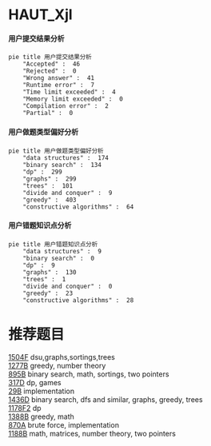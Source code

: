 # HAUT_Xjl

<!-- tabs:start -->



#### **用户提交结果分析**

```mermaid
pie title 用户提交结果分析
    "Accepted" :  46
    "Rejected" :  0
    "Wrong answer" :  41
    "Runtime error" :  7
    "Time limit exceeded" :  4
    "Memory limit exceeded" :  0
    "Compilation error" :  2
    "Partial" :  0
```

#### **用户做题类型偏好分析**

```mermaid
pie title 用户做题类型偏好分析
    "data structures" :  174
    "binary search" :  134
    "dp" :  299
    "graphs" :  299
    "trees" :  101
    "divide and conquer" :  9
    "greedy" :  403
    "constructive algorithms" :  64
```
#### **用户错题知识点分析**

```mermaid
pie title 用户错题知识点分析
    "data structures" :  9
    "binary search" :  0
    "dp" :  9
    "graphs" :  130
    "trees" :  1
    "divide and conquer" :  0
    "greedy" :  23
    "constructive algorithms" :  28
```



<!-- tabs:end -->
# 推荐题目
[1504F](https://codeforces.com/contest/1504/problem/F)		dsu,graphs,sortings,trees		  
[1277B](https://codeforces.com/contest/1277/problem/B)		greedy,
                        number theory		  
[895B](https://codeforces.com/contest/895/problem/B)		binary search,
                        math,
                        sortings,
                        two pointers		  
[317D](https://codeforces.com/contest/317/problem/D)		dp,
                        games		  
[29B](https://codeforces.com/contest/29/problem/B)		implementation		  
[1436D](https://codeforces.com/contest/1436/problem/D)		binary search,
                        dfs and similar,
                        graphs,
                        greedy,
                        trees		  
[1178F2](https://codeforces.com/contest/1178F/problem/2)		dp		  
[1388B](https://codeforces.com/contest/1388/problem/B)		greedy,
                        math		  
[870A](https://codeforces.com/contest/870/problem/A)		brute force,
                        implementation		  
[1188B](https://codeforces.com/contest/1188/problem/B)		math,
                        matrices,
                        number theory,
                        two pointers		  
